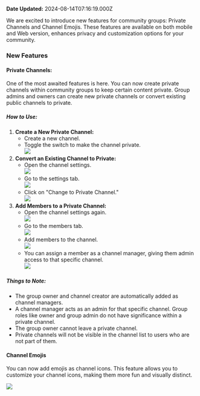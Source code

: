 **Date Updated:** 2024-08-14T07:16:19.000Z
  
  
We are excited to introduce new features for community groups: Private Channels and Channel Emojis. These features are available on both mobile and Web version, enhances privacy and customization options for your community.  
  
  
### **New Features**  
  
#### **Private Channels:**

One of the most awaited features is here. You can now create private channels within community groups to keep certain content private. Group admins and owners can create new private channels or convert existing public channels to private.

##### **How to Use:**

1. **Create a New Private Channel:**  
   * Create a new channel.  
   * Toggle the switch to make the channel private.  
   ![](https://s3.amazonaws.com/cdn.freshdesk.com/data/helpdesk/attachments/production/155029544135/original/MkwPqSQuVEIJXToKbB7peE6u9xkAtGsiEg.png?1721384942)
2. **Convert an Existing Channel to Private:**  
   * Open the channel settings.  
   ![](https://s3.amazonaws.com/cdn.freshdesk.com/data/helpdesk/attachments/production/155029543670/original/TkNYahxsOGJXHvdNMvp5kGxFbRcCey7KtA.png?1721384707)  
   * Go to the settings tab.  
   ![](https://s3.amazonaws.com/cdn.freshdesk.com/data/helpdesk/attachments/production/155029545298/original/9zqlDP-o-pLnZwKUDRVbkVh14o7DzgquQA.png?1721385469)  
   * Click on "Change to Private Channel."  
   ![](https://s3.amazonaws.com/cdn.freshdesk.com/data/helpdesk/attachments/production/155029545391/original/M4eyb6aYIoqJaYe379nHowmJkf-QIuHFxw.png?1721385566)
3. **Add Members to a Private Channel:**  
   * Open the channel settings again.  
   ![](https://s3.amazonaws.com/cdn.freshdesk.com/data/helpdesk/attachments/production/155029544348/original/bJit2HAcYoW3PV3qg-87QSPxXfkgadF68g.png?1721385026)  
   * Go to the members tab.  
   ![](https://s3.amazonaws.com/cdn.freshdesk.com/data/helpdesk/attachments/production/155029544605/original/ZIEQqOJ8hXCh-jbncmRLBvG8XoHUqyvd0Q.png?1721385118)  
   * Add members to the channel.  
   ![](https://s3.amazonaws.com/cdn.freshdesk.com/data/helpdesk/attachments/production/155029544675/original/d12S4LzjyM_487T3HVEhv4W1eVr9tY5usw.png?1721385155)  
   * You can assign a member as a channel manager, giving them admin access to that specific channel.  
   ![](https://s3.amazonaws.com/cdn.freshdesk.com/data/helpdesk/attachments/production/155029547668/original/VkYFZ2R7C4feVKjcCrM6c-fp-D0C79gVdg.png?1721387087)

##### **Things to Note:**

* The group owner and channel creator are automatically added as channel managers.
* A channel manager acts as an admin for that specific channel. Group roles like owner and group admin do not have significance within a private channel.
* The group owner cannot leave a private channel.
* Private channels will not be visible in the channel list to users who are not part of them.

#### **Channel Emojis**

You can now add emojis as channel icons. This feature allows you to customize your channel icons, making them more fun and visually distinct.  
  
![](https://s3.amazonaws.com/cdn.freshdesk.com/data/helpdesk/attachments/production/155029547355/original/wCzZP-2Gxv_Gycu5pL68n7gh55n6ToGPMg.png?1721386871)  
  
  